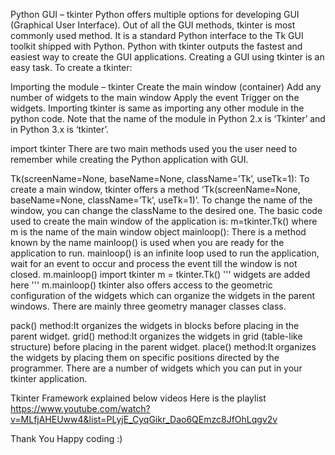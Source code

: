 Python GUI – tkinter
Python offers multiple options for developing GUI (Graphical User Interface). Out of all the GUI methods, tkinter is most commonly used method. It is a standard Python interface to the Tk GUI toolkit shipped with Python. Python with tkinter outputs the fastest and easiest way to create the GUI applications. Creating a GUI using tkinter is an easy task.
To create a tkinter:

Importing the module – tkinter
Create the main window (container)
Add any number of widgets to the main window
Apply the event Trigger on the widgets.
Importing tkinter is same as importing any other module in the python code. Note that the name of the module in Python 2.x is ‘Tkinter’ and in Python 3.x is ‘tkinter’.

import tkinter
There are two main methods used you the user need to remember while creating the Python application with GUI.

Tk(screenName=None,  baseName=None,  className=’Tk’,  useTk=1): To create a main window, tkinter offers a method ‘Tk(screenName=None,  baseName=None,  className=’Tk’,  useTk=1)’. To change the name of the window, you can change the className to the desired one. The basic code used to create the main window of the application is:
m=tkinter.Tk() where m is the name of the main window object
mainloop(): There is a method known by the name mainloop() is used when you are ready for the application to run. mainloop() is an infinite loop used to run the application, wait for an event to occur and process the event till the window is not closed.
m.mainloop()
import tkinter 
m = tkinter.Tk() 
''' 
widgets are added here 
'''
m.mainloop() 
tkinter also offers access to the geometric configuration of the widgets which can organize the widgets in the parent windows. There are mainly three geometry manager classes class.

pack() method:It organizes the widgets in blocks before placing in the parent widget.
grid() method:It organizes the widgets in grid (table-like structure) before placing in the parent widget.
place() method:It organizes the widgets by placing them on specific positions directed by the programmer.
There are a number of widgets which you can put in your tkinter application. 

Tkinter Framework explained below videos
Here is the playlist 
https://www.youtube.com/watch?v=MLfjAHEUww4&list=PLyjE_CyqGikr_Dao6QEmzc8JfOhLqgv2v

Thank You
Happy coding :)
